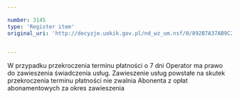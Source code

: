 ```yaml
---

number: 3145
type: 'Register item'
original_uri: 'http://decyzje.uokik.gov.pl/nd_wz_um.nsf/0/892B7A37AB9C2941C12579F800463AC4?OpenDocument'


---
```


W przypadku przekroczenia terminu płatności o 7 dni Operator ma prawo do zawieszenia świadczenia usług. Zawieszenie usług powstałe na skutek przekroczenia terminu płatności nie zwalnia Abonenta z opłat abonamentowych za okres zawieszenia
